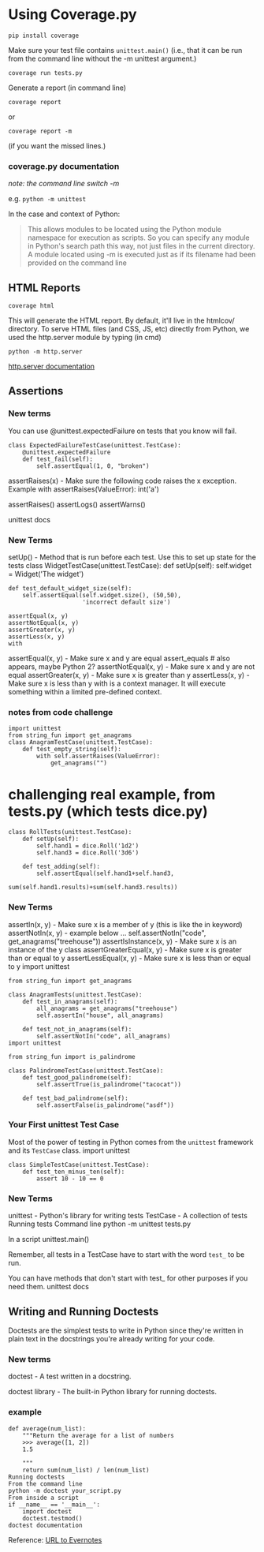 # Using Coverage.py 

`pip install coverage`

Make sure your test file contains `unittest.main()` 
(i.e., that it can be run from the command line without the -m unittest argument.)

`coverage run tests.py`

Generate a report (in command line) 

`coverage report`

 or 

`coverage report -m`

(if you want the missed lines.)

### coverage.py documentation

*note: the command line switch -m*

e.g.  `python -m unittest`

In the case and context of Python:

> This allows modules to be located using the Python module namespace for execution as scripts. 
> So you can specify any module in Python's search path this way, not just files in the current directory.
> A module located using -m is executed just as if its filename had been provided on the command line


## HTML Reports 

`coverage html`

This will generate the HTML report. By default, it'll live in the htmlcov/ directory.
To serve HTML files (and CSS, JS, etc) directly from Python, we used the http.server module by typing (in cmd) 

`python -m http.server`

[http.server documentation](http://nedbatchelder.com/code/coverage/)

## Assertions 

### New terms

You can use @unittest.expectedFailure on tests that you know will fail. 

```
class ExpectedFailureTestCase(unittest.TestCase):
    @unittest.expectedFailure
    def test_fail(self):
        self.assertEqual(1, 0, "broken")
```

assertRaises(x) - Make sure the following code raises the x exception.
Example
with assertRaises(ValueError):
int('a')

assertRaises()
assertLogs()
assertWarns()

unittest docs

### New Terms
setUp() - Method that is run before each test. Use this to set up state for the tests
class WidgetTestCase(unittest.TestCase):
    def setUp(self):
        self.widget = Widget('The widget')

    def test_default_widget_size(self):
        self.assertEqual(self.widget.size(), (50,50),
                         'incorrect default size')

```
assertEqual(x, y)
assertNotEqual(x, y)
assertGreater(x, y)
assertLess(x, y)
with
```

assertEqual(x, y) - Make sure x and y are equal
    assert_equals # also appears, maybe Python 2?
assertNotEqual(x, y) - Make sure x and y are not equal
assertGreater(x, y) - Make sure x is greater than y
assertLess(x, y) - Make sure x is less than y
with is a context manager.  It will execute something within a limited pre-defined context.

### notes from code challenge

```
import unittest
from string_fun import get_anagrams
class AnagramTestCase(unittest.TestCase):
    def test_empty_string(self):
        with self.assertRaises(ValueError):
            get_anagrams("")
```

# challenging real example, from tests.py (which tests dice.py)

```
class RollTests(unittest.TestCase):
    def setUp(self):
        self.hand1 = dice.Roll('1d2')
        self.hand3 = dice.Roll('3d6')

    def test_adding(self):
        self.assertEqual(self.hand1+self.hand3,
                         sum(self.hand1.results)+sum(self.hand3.results))
```

### New Terms
assertIn(x, y) - Make sure x is a member of y (this is like the in keyword)
assertNotIn(x, y) - example below ...
    self.assertNotIn("code", get_anagrams("treehouse"))
assertIsInstance(x, y) - Make sure x is an instance of the y class
assertGreaterEqual(x, y) - Make sure x is greater than or equal to y
assertLessEqual(x, y) - Make sure x is less than or equal to y
import unittest

```
from string_fun import get_anagrams

class AnagramTests(unittest.TestCase):
    def test_in_anagrams(self):
        all_anagrams = get_anagrams("treehouse")
        self.assertIn("house", all_anagrams)

    def test_not_in_anagrams(self):
        self.assertNotIn("code", all_anagrams)
import unittest

from string_fun import is_palindrome

class PalindromeTestCase(unittest.TestCase):
    def test_good_palindrome(self):
        self.assertTrue(is_palindrome("tacocat"))

    def test_bad_palindrome(self):
        self.assertFalse(is_palindrome("asdf"))
```

### Your First unittest Test Case

Most of the power of testing in Python comes from the `unittest` framework and its `TestCase` class.
import unittest

```
class SimpleTestCase(unittest.TestCase):
    def test_ten_minus_ten(self):
        assert 10 - 10 == 0
```

### New Terms
unittest - Python's library for writing tests
TestCase - A collection of tests
Running tests
Command line
python -m unittest tests.py

In a script
unittest.main()
 
Remember, all tests in a TestCase have to start with the word `test_` to be run.

You can have methods that don't start with test_ for other purposes if you need them.
unittest docs

## Writing and Running Doctests

Doctests are the simplest tests to write in Python since they're written in plain text in the docstrings you're already writing for your code.

### New terms

doctest - A test written in a docstring.

doctest library - The built-in Python library for running doctests.

### example

```
def average(num_list):
    """Return the average for a list of numbers
    >>> average([1, 2])
    1.5
    
    """
    return sum(num_list) / len(num_list)
Running doctests
From the command line
python -m doctest your_script.py
From inside a script
if __name__ == '__main__':
    import doctest
    doctest.testmod()
doctest documentation
```

Reference: [URL to Evernotes](https://www.evernote.com/client/web?login=true#?anb=true&b=3a6bccbd-06a7-49d5-9cb3-ce0eb89f0680&n=c2481594-341f-4e00-b728-832e968a8f69&s=s516&)
